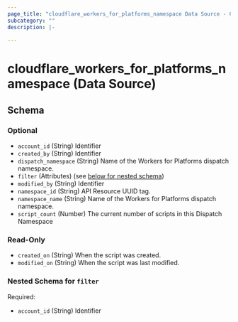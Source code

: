 ```yaml
---
page_title: "cloudflare_workers_for_platforms_namespace Data Source - Cloudflare"
subcategory: ""
description: |-
  
---
```


# cloudflare_workers_for_platforms_namespace (Data Source)




<!-- schema generated by tfplugindocs -->
## Schema

### Optional

- `account_id` (String) Identifier
- `created_by` (String) Identifier
- `dispatch_namespace` (String) Name of the Workers for Platforms dispatch namespace.
- `filter` (Attributes) (see [below for nested schema](#nestedatt--filter))
- `modified_by` (String) Identifier
- `namespace_id` (String) API Resource UUID tag.
- `namespace_name` (String) Name of the Workers for Platforms dispatch namespace.
- `script_count` (Number) The current number of scripts in this Dispatch Namespace

### Read-Only

- `created_on` (String) When the script was created.
- `modified_on` (String) When the script was last modified.

<a id="nestedatt--filter"></a>
### Nested Schema for `filter`

Required:

- `account_id` (String) Identifier



